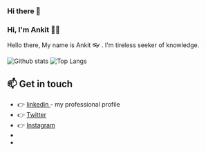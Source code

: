 ### Hi there 👋
### Hi, I'm Ankit :technologist:



Hello there, My name is Ankit :eyeglasses: . I'm tireless seeker of knowledge.

![Github stats](https://github-readme-stats.vercel.app/api?username=ankitojha07&theme=tokyonight&count_private=true&show_icons=true) ![Top Langs](https://github-readme-stats.vercel.app/api/top-langs/?username=ankitojha07&layout=compact&theme=tokyonight)

## :mailbox: Get in touch
*  :point_right:  <a href="https://www.linkedin.com/in/ankitojha07/">linkedin </a>  - my professional profile
*  :point_right:  <a href="https://twitter.com/_ankitojha">Twitter</a>    
*  :point_right:  <a href="https://www.instagram.com/_codeforcoffee/" >Instagram</a>
*  <!--:point_right:  <a href="https://stackoverflow.com/users/10554702/ritik-kumar/" >StackOverflow</a> -->
*  <!--:octocat:  <a href="https://github.com/ritikkr">GitHub</a> -->

<!--
**ankitojha07/ankitojha07** is a ✨ _special_ ✨ repository because its `README.md` (this file) appears on your GitHub profile.

Here are some ideas to get you started:

- 🔭 I’m currently working on ...
- 🌱 I’m currently learning ...
- 👯 I’m looking to collaborate on ...
- 🤔 I’m looking for help with ...
- 💬 Ask me about ...
- 📫 How to reach me: ...
- 😄 Pronouns: ...
- ⚡ Fun fact: ...
-->
